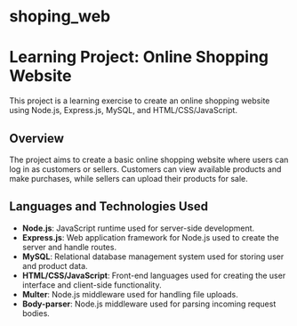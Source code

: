 # shoping_web
# Learning Project: Online Shopping Website

This project is a learning exercise to create an online shopping website using Node.js, Express.js, MySQL, and HTML/CSS/JavaScript.

## Overview

The project aims to create a basic online shopping website where users can log in as customers or sellers. Customers can view available products and make purchases, while sellers can upload their products for sale.

## Languages and Technologies Used

- **Node.js**: JavaScript runtime used for server-side development.
- **Express.js**: Web application framework for Node.js used to create the server and handle routes.
- **MySQL**: Relational database management system used for storing user and product data.
- **HTML/CSS/JavaScript**: Front-end languages used for creating the user interface and client-side functionality.
- **Multer**: Node.js middleware used for handling file uploads.
- **Body-parser**: Node.js middleware used for parsing incoming request bodies.
